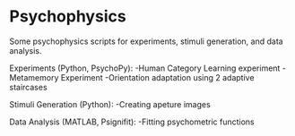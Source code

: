 # Psychophysics
Some psychophysics scripts for experiments, stimuli generation, and data analysis.

Experiments (Python, PsychoPy):
-Human Category Learning experiment
-Metamemory Experiment
-Orientation adaptation using 2 adaptive staircases

Stimuli Generation (Python):
-Creating apeture images

Data Analysis (MATLAB, Psignifit):
-Fitting psychometric functions
